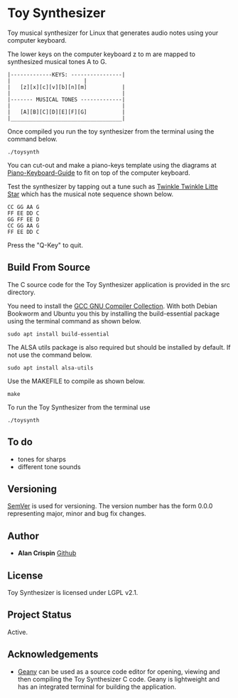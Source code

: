 # Toy Synthesizer

Toy musical synthesizer for Linux that generates audio notes using your computer keyboard.

The lower keys on the computer keyboard z to m are mapped to synthesized musical tones A to G.

```
|-------------KEYS: ----------------| 
|       			    |
|   [z][x][c][v][b][n][m]           |
|                                   |
|------- MUSICAL TONES -------------|
|                                   |
|   [A][B][C][D][E][F][G]           |         
|___________________________________|
```

Once compiled you run the toy synthesizer from the terminal using the command below.

```
./toysynth
```

You can cut-out and make a piano-keys template using the diagrams at [Piano-Keyboard-Guide](https://www.piano-keyboard-guide.com/piano-notes.html) to fit on top of the computer keyboard.

Test the synthesizer by tapping out a tune such as [Twinkle Twinkle Litte Star](https://www.letsplaykidsmusic.com/twinkle-twinkle-little-star-easy-piano-music/) which has the musical note sequence shown below.

```
CC GG AA G
FF EE DD C
GG FF EE D
CC GG AA G
FF EE DD C

```
Press the "Q-Key" to quit.

## Build From Source

The C source code for the Toy Synthesizer application is provided in the src directory.

You need to install the [GCC GNU Compiler Collection](https://gcc.gnu.org/). With both Debian Bookworm and Ubuntu you this by installing the build-essential package using the terminal command as shown below.

```
sudo apt install build-essential
```

The ALSA utils package is also required but should be installed by default. If not use the command below.

```
sudo apt install alsa-utils
```
Use the MAKEFILE to compile as shown below. 

```
make
```

To run the Toy Synthesizer from the terminal use

```
./toysynth
```

## To do

* tones for sharps
* different tone sounds

## Versioning

[SemVer](http://semver.org/) is used for versioning. The version number has the form 0.0.0 representing major, minor and bug fix changes.

## Author

* **Alan Crispin** [Github](https://github.com/crispinprojects)

## License

Toy Synthesizer is licensed under LGPL v2.1. 

## Project Status

Active.

## Acknowledgements

* [Geany](https://www.geany.org/) can be used as a source code editor for opening, viewing and then compiling the Toy Synthesizer C code. Geany is lightweight and has an integrated terminal for building the application.


